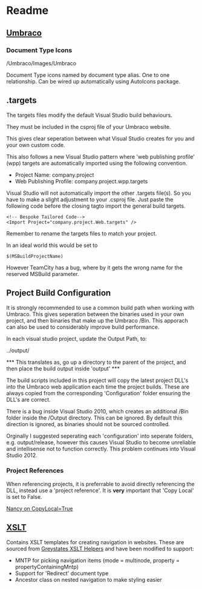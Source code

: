 # Readme
## [Umbraco](Umbraco)
### Document Type Icons

/Umbraco/Images/Umbraco

Document Type icons named by document type alias. One to one relationship.
Can be wired up automatically using AutoIcons package.

## .targets
The targets files modify the default Visual Studio build behaviours.   

They must be included in the csproj file of your Umbraco website.  

This gives clear seperation between what Visual Studio creates for you and your own custom code.   

This also follows a new Visual Studio pattern where 'web publishing profile' (wpp) targets are automatically imported using the following convention. 

+ Project Name: company.project
+ Web Publishing Profile: company.project.wpp.targets

Visual Studio will not automatically import the other .targets file(s). So you have to make a slight adjustment to your .csproj file. Just paste the following code before the closing </Project> tagto import the general build targets.

    <!-- Bespoke Tailored Code-->
    <Import Project="company.project.Web.targets" />
	
Remember to rename the targets files to match your project. 

In an ideal world this would be set to

    $(MSBuildProjectName)
	
However TeamCity has a bug, where by it gets the wrong name for the reserved MSBuild parameter.

## Project Build Configuration

It is strongly recommended to use a common build path when working with Umbraco. This gives seperation between the binaries used in your own project, and then binaries that make up the Umbraco /Bin. This apporach can also be used to considerably improve build performance. 

In each visual studio project, update the Output Path, to:

../output/

*** This translates as, go up a directory to the parent of the project, and then place the build output inside 'output' ***

The build scripts included in this project will copy the latest project DLL's into the Umbraco web application each time the project builds. These are always copied from the corresponding 'Configuration' folder ensuring the DLL's are correct. 

There is a bug inside Visual Studio 2010, which creates an additional /Bin folder inside the /Output directory. This can be ignored. By default this direction is ignored, as binaries should not be sourced controlled.

Orginally I suggested seperating each 'configuration' into seperate folders, e.g. output/release, however this causes Visual Studio to become unreliable and intellisense not to function correctly. This problem continues into Visual Studio 2012.

### Project References

When referencing projects, it is preferrable to avoid directly referencing the DLL, instead use a 'project reference'. It is **very** important that 'Copy Local' is set to False. 

[Nancy on CopyLocal=True](http://codebetter.com/patricksmacchia/2013/05/30/a-typical-effect-of-setting-copylocal-true/)

## [XSLT](Xslt)

Contains XSLT templates for creating navigation in websites.
These are sourced from [Greystates XSLT Helpers](https://github.com/greystate/Greystate-XSLT-Helpers) and have been modified to support:
+ MNTP for picking navigation items (mode = multinode, property = propertyContainingMntp)
+ Support for 'Redirect' document type
+ Ancestor class on nested navigation to make styling easier
